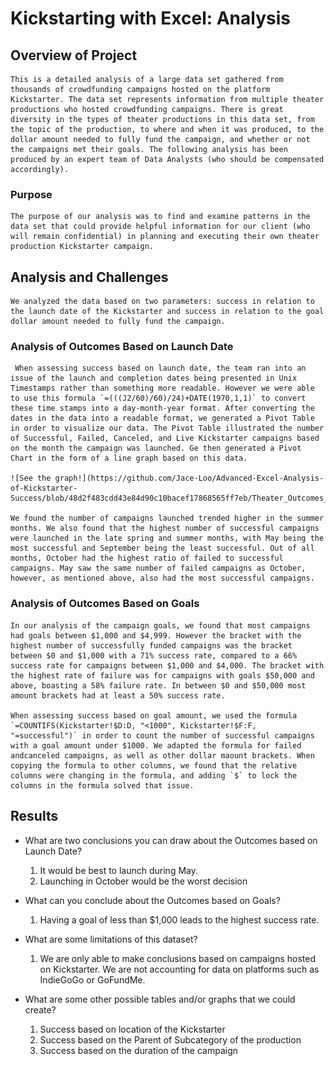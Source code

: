 # Kickstarting with Excel: Analysis

## Overview of Project
    This is a detailed analysis of a large data set gathered from thousands of crowdfunding campaigns hosted on the platform Kickstarter. The data set represents information from multiple theater productions who hosted crowdfunding campaigns. There is great diversity in the types of theater productions in this data set, from the topic of the production, to where and when it was produced, to the dollar amount needed to fully fund the campaign, and whether or not the campaigns met their goals. The following analysis has been produced by an expert team of Data Analysts (who should be compensated accordingly). 

### Purpose
    The purpose of our analysis was to find and examine patterns in the data set that could provide helpful information for our client (who will remain confidential) in planning and executing their own theater production Kickstarter campaign. 

## Analysis and Challenges
    We analyzed the data based on two parameters: success in relation to the launch date of the Kickstarter and success in relation to the goal dollar amount needed to fully fund the campaign. 


### Analysis of Outcomes Based on Launch Date
     When assessing success based on launch date, the team ran into an issue of the launch and completion dates being presented in Unix Timestamps rather than something more readable. However we were able to use this formula `=(((J2/60)/60)/24)+DATE(1970,1,1)` to convert these time stamps into a day-month-year format. After converting the dates in the data into a readable format, we generated a Pivot Table in order to visualize our data. The Pivot Table illustrated the number of Successful, Failed, Canceled, and Live Kickstarter campaigns based on the month the campaign was launched. Ge then generated a Pivot Chart in the form of a line graph based on this data. 
    
    ![See the graph!](https://github.com/Jace-Loo/Advanced-Excel-Analysis-of-Kickstarter-Success/blob/48d2f483cdd43e84d90c10bacef17868565ff7eb/Theater_Outcomes_vs_Launch.png)

    We found the number of campaigns launched trended higher in the summer months. We also found that the highest number of successful campaigns were launched in the late spring and summer months, with May being the most successful and September being the least successful. Out of all months, October had the highest ratio of failed to successful campaigns. May saw the same number of failed campaigns as October, however, as mentioned above, also had the most successful campaigns. 

### Analysis of Outcomes Based on Goals
    In our analysis of the campaign goals, we found that most campaigns had goals between $1,000 and $4,999. However the bracket with the highest number of successfully funded campaigns was the bracket between $0 and $1,000 with a 71% success rate, compared to a 66% success rate for campaigns between $1,000 and $4,000. The bracket with the highest rate of failure was for campaigns with goals $50,000 and above, boasting a 58% failure rate. In between $0 and $50,000 most amount brackets had at least a 50% success rate.
    
    When assessing success based on goal amount, we used the formula `=COUNTIFS(Kickstarter!$D:D, "<1000", Kickstarter!$F:F, "=successful")` in order to count the number of successful campaigns with a goal amount under $1000. We adapted the formula for failed andcanceled campaigns, as well as other dollar maount brackets. When copying the formula to other columns, we found that the relative columns were changing in the formula, and adding `$` to lock the columns in the formula solved that issue. 


## Results

- What are two conclusions you can draw about the Outcomes based on Launch Date?
    1) It would be best to launch during May.
    2) Launching in October would be the worst decision

- What can you conclude about the Outcomes based on Goals?
    1) Having a goal of less than $1,000 leads to the highest success rate.

- What are some limitations of this dataset?
    1) We are only able to make conclusions based on campaigns hosted on Kickstarter. We are not accounting for data on platforms such as IndieGoGo or GoFundMe.

- What are some other possible tables and/or graphs that we could create?
    1) Success based on location of the Kickstarter
    2) Success based on the Parent of Subcategory of the production
    3) Success based on the duration of the campaign